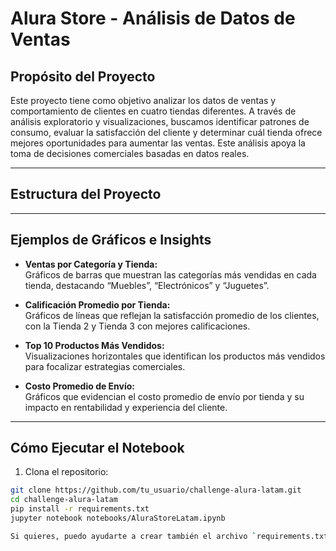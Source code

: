 # Alura Store - Análisis de Datos de Ventas

## Propósito del Proyecto

Este proyecto tiene como objetivo analizar los datos de ventas y comportamiento de clientes en cuatro tiendas diferentes. A través de análisis exploratorio y visualizaciones, buscamos identificar patrones de consumo, evaluar la satisfacción del cliente y determinar cuál tienda ofrece mejores oportunidades para aumentar las ventas. Este análisis apoya la toma de decisiones comerciales basadas en datos reales.

---

## Estructura del Proyecto


---

## Ejemplos de Gráficos e Insights

- **Ventas por Categoría y Tienda:**  
  Gráficos de barras que muestran las categorías más vendidas en cada tienda, destacando “Muebles”, “Electrónicos” y “Juguetes”.

- **Calificación Promedio por Tienda:**  
  Gráficos de líneas que reflejan la satisfacción promedio de los clientes, con la Tienda 2 y Tienda 3 con mejores calificaciones.

- **Top 10 Productos Más Vendidos:**  
  Visualizaciones horizontales que identifican los productos más vendidos para focalizar estrategias comerciales.

- **Costo Promedio de Envío:**  
  Gráficos que evidencian el costo promedio de envío por tienda y su impacto en rentabilidad y experiencia del cliente.

---

## Cómo Ejecutar el Notebook

1. Clona el repositorio:

```bash
git clone https://github.com/tu_usuario/challenge-alura-latam.git
cd challenge-alura-latam
pip install -r requirements.txt
jupyter notebook notebooks/AluraStoreLatam.ipynb

Si quieres, puedo ayudarte a crear también el archivo `requirements.txt` o cualquier otro documento que necesites. ¿Quieres?
